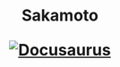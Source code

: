 <h1 align="center">
  <p align="center">Sakamoto</p>
  <a href="https://sakamoto.vercel.app"><img src="https://user-images.githubusercontent.com/91766105/184300512-ace2e7f8-153d-4ff6-820f-aed179eccc78.png" alt="Docusaurus"></a>
</h1>
